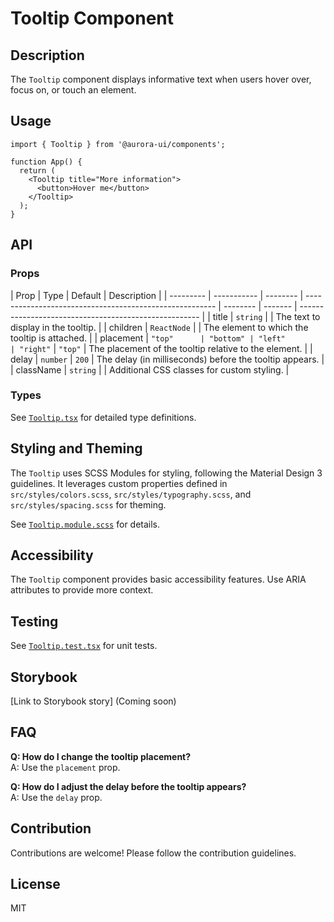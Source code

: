 # Tooltip Component

## Description

The `Tooltip` component displays informative text when users hover over, focus on, or touch an element.

## Usage

```tsx
import { Tooltip } from '@aurora-ui/components';

function App() {
  return (
    <Tooltip title="More information">
      <button>Hover me</button>
    </Tooltip>
  );
}
```

## API

### Props

| Prop      | Type        | Default  | Description                                             |
| --------- | ----------- | -------- | ------------------------------------------------------- | -------- | ------- | ----------------------------------------------------- |
| title     | `string`    |          | The text to display in the tooltip.                     |
| children  | `ReactNode` |          | The element to which the tooltip is attached.           |
| placement | `"top"      | "bottom" | "left"                                                  | "right"` | `"top"` | The placement of the tooltip relative to the element. |
| delay     | `number`    | `200`    | The delay (in milliseconds) before the tooltip appears. |
| className | `string`    |          | Additional CSS classes for custom styling.              |

### Types

See [`Tooltip.tsx`](./Tooltip.tsx) for detailed type definitions.

## Styling and Theming

The `Tooltip` uses SCSS Modules for styling, following the Material Design 3 guidelines. It leverages custom properties defined in `src/styles/colors.scss`, `src/styles/typography.scss`, and `src/styles/spacing.scss` for theming.

See [`Tooltip.module.scss`](./Tooltip.module.scss) for details.

## Accessibility

The `Tooltip` component provides basic accessibility features. Use ARIA attributes to provide more context.

## Testing

See [`Tooltip.test.tsx`](./Tooltip.test.tsx) for unit tests.

## Storybook

[Link to Storybook story] (Coming soon)

## FAQ

**Q: How do I change the tooltip placement?**  
A: Use the `placement` prop.

**Q: How do I adjust the delay before the tooltip appears?**  
A: Use the `delay` prop.

## Contribution

Contributions are welcome! Please follow the contribution guidelines.

## License

MIT
